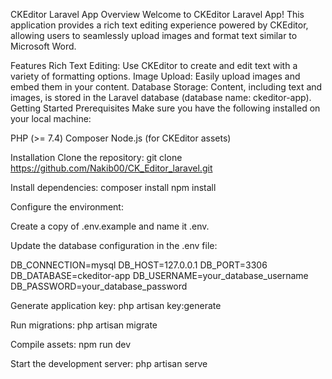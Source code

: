 CKEditor Laravel App
Overview
Welcome to CKEditor Laravel App! This application provides a rich text editing experience powered by CKEditor, allowing users to seamlessly upload images and format text similar to Microsoft Word.

Features
Rich Text Editing: Use CKEditor to create and edit text with a variety of formatting options.
Image Upload: Easily upload images and embed them in your content.
Database Storage: Content, including text and images, is stored in the Laravel database (database name: ckeditor-app).
Getting Started
Prerequisites
Make sure you have the following installed on your local machine:

PHP (>= 7.4)
Composer
Node.js (for CKEditor assets)

Installation
Clone the repository:
git clone https://github.com/Nakib00/CK_Editor_laravel.git

Install dependencies:
composer install
npm install

Configure the environment:

Create a copy of .env.example and name it .env.

Update the database configuration in the .env file:

DB_CONNECTION=mysql
DB_HOST=127.0.0.1
DB_PORT=3306
DB_DATABASE=ckeditor-app
DB_USERNAME=your_database_username
DB_PASSWORD=your_database_password

Generate application key:
php artisan key:generate

Run migrations:
php artisan migrate

Compile assets:
npm run dev

Start the development server:
php artisan serve



